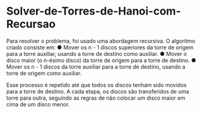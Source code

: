 # Solver-de-Torres-de-Hanoi-com-Recursao

Para resolver o problema, foi usado uma abordagem recursiva. O algoritmo criado consiste em:
  ● Mover os n - 1 discos superiores da torre de origem para a torre auxiliar, usando a torre de destino como auxiliar.
  ● Mover o disco maior (o n-ésimo disco) da torre de origem para a torre de destino.
  ● Mover os n - 1 discos da torre auxiliar para a torre de destino, usando a torre de origem como auxiliar.
  
Esse processo é repetido até que todos os discos tenham sido movidos para
a torre de destino. A cada etapa, os discos são transferidos de uma torre para outra,
seguindo as regras de não colocar um disco maior em cima de um disco menor.
